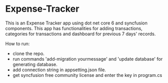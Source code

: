 # Expense-Tracker

This is an Expense Tracker app using dot net core 6 and syncfusion components. This app has functionalities for adding transactions, categories for transactions and dashboard for previous 7 days' records.

How to run:
- clone the repo.
- run commands 'add-migration yourmessage' and 'update database' for generating database.
- add connection string in appsetting.json file.
- get syncfusion free community license and enter the key in program.cs
